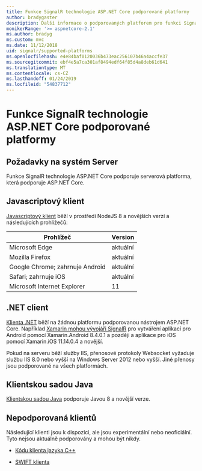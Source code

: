 ```yaml
---
title: Funkce SignalR technologie ASP.NET Core podporované platformy
author: bradygaster
description: Další informace o podporovaných platforem pro funkci SignalR technologie ASP.NET Core.
monikerRange: '>= aspnetcore-2.1'
ms.author: bradyg
ms.custom: mvc
ms.date: 11/12/2018
uid: signalr/supported-platforms
ms.openlocfilehash: e4e84baf0120036b473eac256107b46a4accfe37
ms.sourcegitcommit: ebf4e5a7ca301af8494edf64f85d4a8deb61d641
ms.translationtype: MT
ms.contentlocale: cs-CZ
ms.lasthandoff: 01/24/2019
ms.locfileid: "54837712"
---
```

# <a name="aspnet-core-signalr-supported-platforms"></a>Funkce SignalR technologie ASP.NET Core podporované platformy

## <a name="server-system-requirements"></a>Požadavky na systém Server

Funkce SignalR technologie ASP.NET Core podporuje serverová platforma, která podporuje ASP.NET Core.

## <a name="javascript-client"></a>Javascriptový klient

[Javascriptový klient](https://www.npmjs.com/package/@aspnet/signalr) běží v prostředí NodeJS 8 a novějších verzí a následujících prohlížečů:

| Prohlížeč                         | Version |
| ------------------------------- | ------- |
| Microsoft Edge                  | aktuální |
| Mozilla Firefox                 | aktuální |
| Google Chrome; zahrnuje Android | aktuální |
| Safari; zahrnuje iOS            | aktuální |
| Microsoft Internet Explorer     | 11      |
 
## <a name="net-client"></a>.NET client

[Klienta .NET](https://www.nuget.org/packages/Microsoft.AspNetCore.SignalR/) běží na žádnou platformu podporovanou nástrojem ASP.NET Core. Například [Xamarin mohou vývojáři SignalR](https://github.com/aspnet/Announcements/issues/305) pro vytváření aplikací pro Android pomocí Xamarin.Android 8.4.0.1 a později a aplikace pro iOS pomocí Xamarin.iOS 11.14.0.4 a novější.

Pokud na serveru běží služby IIS, přenosové protokoly Websocket vyžaduje službu IIS 8.0 nebo vyšší na Windows Server 2012 nebo vyšší. Jiné přenosy jsou podporované na všech platformách.

## <a name="java-client"></a>Klientskou sadou Java

[Klientskou sadou Java](https://search.maven.org/artifact/com.microsoft.aspnet/signalr) podporuje Javou 8 a novější verze.

## <a name="unsupported-clients"></a>Nepodporovaná klientů

Následující klienti jsou k dispozici, ale jsou experimentální nebo neoficiální. Tyto nejsou aktuálně podporovány a mohou být nikdy.

* [Kódu klienta jazyka C++](https://github.com/aspnet/SignalR/tree/master/clients/cpp)

* [SWIFT klienta](https://github.com/moozzyk/SignalR-Client-Swift)
